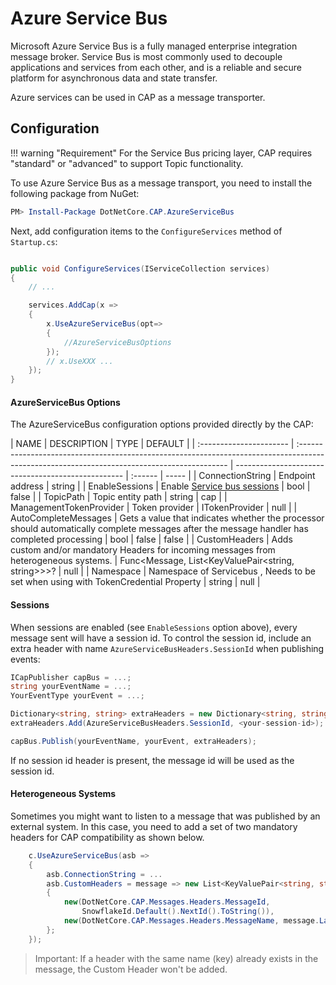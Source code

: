 # Azure Service Bus

Microsoft Azure Service Bus is a fully managed enterprise integration message broker. Service Bus is most commonly used to decouple applications and services from each other, and is a reliable and secure platform for asynchronous data and state transfer.

Azure services can be used in CAP as a message transporter.

## Configuration

!!! warning "Requirement"
For the Service Bus pricing layer, CAP requires "standard" or "advanced" to support Topic functionality.

To use Azure Service Bus as a message transport, you need to install the following package from NuGet:

```powershell
PM> Install-Package DotNetCore.CAP.AzureServiceBus
```

Next, add configuration items to the `ConfigureServices` method of `Startup.cs`:

```csharp

public void ConfigureServices(IServiceCollection services)
{
    // ...

    services.AddCap(x =>
    {
        x.UseAzureServiceBus(opt=>
        {
            //AzureServiceBusOptions
        });
        // x.UseXXX ...
    });
}

```

#### AzureServiceBus Options

The AzureServiceBus configuration options provided directly by the CAP:

| NAME                    | DESCRIPTION                                                                                                                                 | TYPE                                               | DEFAULT |
| :---------------------- | :------------------------------------------------------------------------------------------------------------------------------------------ | -------------------------------------------------- | :------ | ----- |
| ConnectionString        | Endpoint address                                                                                                                            | string                                             |
| EnableSessions          | Enable [Service bus sessions](https://docs.microsoft.com/en-us/azure/service-bus-messaging/message-sessions)                                | bool                                               | false   |
| TopicPath               | Topic entity path                                                                                                                           | string                                             | cap     |
| ManagementTokenProvider | Token provider                                                                                                                              | ITokenProvider                                     | null    |
| AutoCompleteMessages    | Gets a value that indicates whether the processor should automatically complete messages after the message handler has completed processing | bool                                               | false   | false |
| CustomHeaders           | Adds custom and/or mandatory Headers for incoming messages from heterogeneous systems.                                                      | Func<Message, List<KeyValuePair<string, string>>>? | null    |
| Namespace               | Namespace of Servicebus , Needs to be set when using with TokenCredential Property                                                          | string                                             | null    |

#### Sessions

When sessions are enabled (see `EnableSessions` option above), every message sent will have a session id. To control the session id, include
an extra header with name `AzureServiceBusHeaders.SessionId` when publishing events:

```csharp
ICapPublisher capBus = ...;
string yourEventName = ...;
YourEventType yourEvent = ...;

Dictionary<string, string> extraHeaders = new Dictionary<string, string>();
extraHeaders.Add(AzureServiceBusHeaders.SessionId, <your-session-id>);

capBus.Publish(yourEventName, yourEvent, extraHeaders);
```

If no session id header is present, the message id will be used as the session id.

#### Heterogeneous Systems

Sometimes you might want to listen to a message that was published by an external system. In this case, you need to add a set of two mandatory headers for CAP compatibility as shown below.

```csharp
    c.UseAzureServiceBus(asb =>
    {
        asb.ConnectionString = ...
        asb.CustomHeaders = message => new List<KeyValuePair<string, string>>()
        {
            new(DotNetCore.CAP.Messages.Headers.MessageId,
                SnowflakeId.Default().NextId().ToString()),
            new(DotNetCore.CAP.Messages.Headers.MessageName, message.Label)
        };
    });
```

> Important: If a header with the same name (key) already exists in the message, the Custom Header won't be added.
